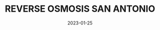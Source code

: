 ---
component: "service3_banner"
date: "2023-01-25"
title: REVERSE OSMOSIS SAN ANTONIO
text: "RO SYSTEMS IN SAN ANTONIO. REVERSE OSMOSIS IN 3 STAGE, 5 STAGE AND ALKALINE WATER. UNDER SINK RO DRINKING SYSTEMS SAN ANTONIO, TEXAS."
textColor: white
featuredImage: ../../../images/service_banner.webp
---